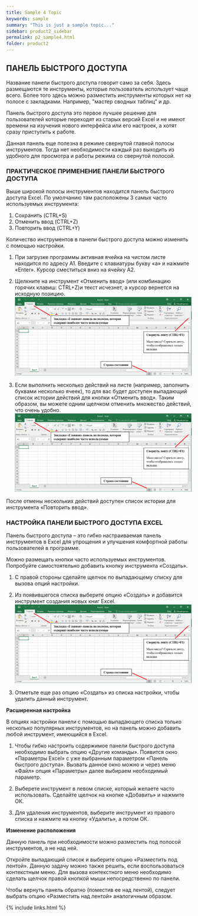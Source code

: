 ```yaml
---
title: Sample 4 Topic
keywords: sample
summary: "This is just a sample topic..."
sidebar: product2_sidebar
permalink: p2_sample4.html
folder: product2
---
```


## ПАНЕЛЬ БЫСТРОГО ДОСТУПА

Название панели быстрого доступа говорит само за себя. Здесь размещаются те инструменты, которые пользователь использует чаще всего. Более того здесь можно разместить инструменты которых нет на полосе с закладками. Например, "мастер сводных таблиц" и др.

Панель быстрого доступа это первое лучшее решение для пользователей которые переходят из старых версий Excel и не имеют времени на изучения нового интерфейса или его настроек, а хотят сразу приступить к работе.

Данная панель еще полезна в режиме свернутой главной полосы инструментов. Тогда нет необходимости каждый раз выходить из удобного для просмотра и работы режима со свернутой полосой.

### ПРАКТИЧЕСКОЕ ПРИМЕНЕНИЕ ПАНЕЛИ БЫСТРОГО ДОСТУПА

Выше широкой полосы инструментов находится панель быстрого доступа Excel. По умолчанию там расположены 3 самых часто используемых инструмента:

1. Сохранить (CTRL+S)
2. Отменить ввод (CTRL+Z)
3. Повторить ввод (CTRL+Y)

Количество инструментов в панели быстрого доступа можно изменять с помощью настройки.

1. При загрузке программы активная ячейка на чистом листе находится по адресу A1. Введите с клавиатуры букву «a» и нажмите «Enter». Курсор сместиться вниз на ячейку A2.

2. Щелкните на инструмент «Отменить ввод» (или комбинацию горячих клавиш: CTRL+Z)и текст исчезнет, а курсор вернется на исходную позицию. 
   ![картинка](/images/img11.png)

3. Если выполнить несколько действий на листе (например, заполнить буквами несколько ячеек), то для вас будет доступен выпадающий список истории действий для кнопки «Отменить ввод». Таким образом, вы можете одним щелчком отменить множество действий, что очень удобно.
   ![картинка](/images/img11.png)

После отмены нескольких действий доступен список истории для инструмента «Повторить ввод».

### НАСТРОЙКА ПАНЕЛИ БЫСТРОГО ДОСТУПА EXCEL

Панель быстрого доступа – это гибко настраиваемая панель инструментов в Excel для упрощения и улучшения комфортной работы пользователей в программе.

Можно размещать кнопки часто используемых инструментов. Попробуйте самостоятельно добавить кнопку инструмента «Создать».

1. С правой стороны сделайте щелчок по выпадающему списку для вызова опций настройки.

2. Из появившегося списка выберите опцию «Создать» и добавится инструмент создания новых книг Excel. 
   ![картинка](/images/img11.png)

3. Отметьте еще раз опцию «Создать» из списка настройки, чтобы удалить данный инструмент.

**Расширенная настройка**

В опциях настройки панели с помощью выпадающего списка только несколько популярных инструментов, но на панель можно добавить любой инструмент, имеющийся в Excel.

1. Чтобы гибко настроить содержимое панели быстрого доступа необходимо выбрать опцию «Другие команды». Появится окно «Параметры Excel» с уже выбранным параметром «Панель быстрого доступа». Вызвать данное окно можно и через меню «Файл» опция «Параметры» далее выбираем необходимый параметр.

2. Выберете инструмент в левом списке, который желаете часто использовать. Сделайте щелчок на кнопке «Добавить» и нажмите ОК.

3. Для удаления инструментов, выберите инструмент из правого списка и нажмите на кнопку «Удалить», а потом ОК.

**Изменение расположения**

Данную панель при необходимости можно разместить под полосой инструментов, а не над ней.

Откройте выпадающий список и выберите опцию «Разместить под лентой». Данную задачу можно также решить, если воспользоваться контекстным меню. Для вызова контекстного меню необходимо сделать щелчок правой кнопкой мыши непосредственно по панели.

Чтобы вернуть панель обратно (поместив ее над лентой), следует выбрать опцию «Разместить над лентой» аналогичным образом.

{% include links.html %}
